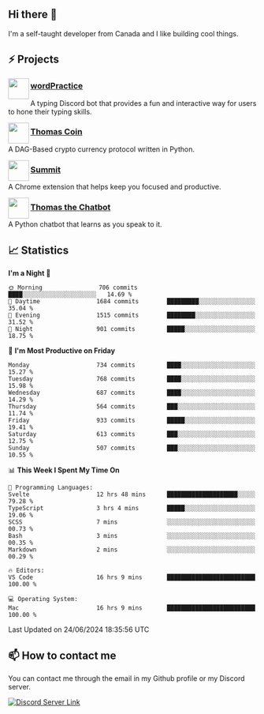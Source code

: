<h2>Hi there 👋</h2>

<p>I'm a self-taught developer from Canada and I like building cool things.</p>

<h2>⚡ Projects</h2>

<img align="left" src="https://i.imgur.com/BIzs17V.png" width="42" height="42" />
<h3><a target="_blank" href="https://wordpractice.principle.sh/">wordPractice</a></h3>
<p>A typing Discord bot that provides a fun and interactive way for users to hone their typing skills.</p>

<img align="left" src="https://i.imgur.com/4FdQpgN.png" width="42" height="42" />
<h3><a href="https://github.com/principle105/thomas-coin">Thomas Coin</a></h3>
<p>A DAG-Based crypto currency protocol written in Python.</p>

<img align="left" src="https://i.imgur.com/Ly8Atho.png" width="42" height="42" />
<h3><a href="https://summit.sh/">Summit</a></h3>
<p>A Chrome extension that helps keep you focused and productive.</p>

<img align="left" src="https://i.imgur.com/hA9YF2s.png" width="42" height="42" />
<h3><a href="https://github.com/principle105/thomasthechatbot">Thomas the Chatbot</a></h3>
<p>A Python chatbot that learns as you speak to it.</p>

<h2>📈 Statistics</h2>

<!--START_SECTION:waka-->
**I'm a Night 🦉** 

```text
🌞 Morning                706 commits         ████░░░░░░░░░░░░░░░░░░░░░   14.69 % 
🌆 Daytime                1684 commits        █████████░░░░░░░░░░░░░░░░   35.04 % 
🌃 Evening                1515 commits        ████████░░░░░░░░░░░░░░░░░   31.52 % 
🌙 Night                  901 commits         █████░░░░░░░░░░░░░░░░░░░░   18.75 % 
```
📅 **I'm Most Productive on Friday** 

```text
Monday                   734 commits         ████░░░░░░░░░░░░░░░░░░░░░   15.27 % 
Tuesday                  768 commits         ████░░░░░░░░░░░░░░░░░░░░░   15.98 % 
Wednesday                687 commits         ████░░░░░░░░░░░░░░░░░░░░░   14.29 % 
Thursday                 564 commits         ███░░░░░░░░░░░░░░░░░░░░░░   11.74 % 
Friday                   933 commits         █████░░░░░░░░░░░░░░░░░░░░   19.41 % 
Saturday                 613 commits         ███░░░░░░░░░░░░░░░░░░░░░░   12.75 % 
Sunday                   507 commits         ███░░░░░░░░░░░░░░░░░░░░░░   10.55 % 
```


📊 **This Week I Spent My Time On** 

```text
💬 Programming Languages: 
Svelte                   12 hrs 48 mins      ████████████████████░░░░░   79.28 % 
TypeScript               3 hrs 4 mins        █████░░░░░░░░░░░░░░░░░░░░   19.06 % 
SCSS                     7 mins              ░░░░░░░░░░░░░░░░░░░░░░░░░   00.73 % 
Bash                     3 mins              ░░░░░░░░░░░░░░░░░░░░░░░░░   00.35 % 
Markdown                 2 mins              ░░░░░░░░░░░░░░░░░░░░░░░░░   00.29 % 

🔥 Editors: 
VS Code                  16 hrs 9 mins       █████████████████████████   100.00 % 

💻 Operating System: 
Mac                      16 hrs 9 mins       █████████████████████████   100.00 % 
```


 Last Updated on 24/06/2024 18:35:56 UTC
<!--END_SECTION:waka-->

<h2>📫 How to contact me</h2>

You can contact me through the email in my Github profile or my Discord server.

[![Discord Server Link](https://dcbadge.vercel.app/api/server/DHnk46C)](https://discord.gg/DHnk46C)

